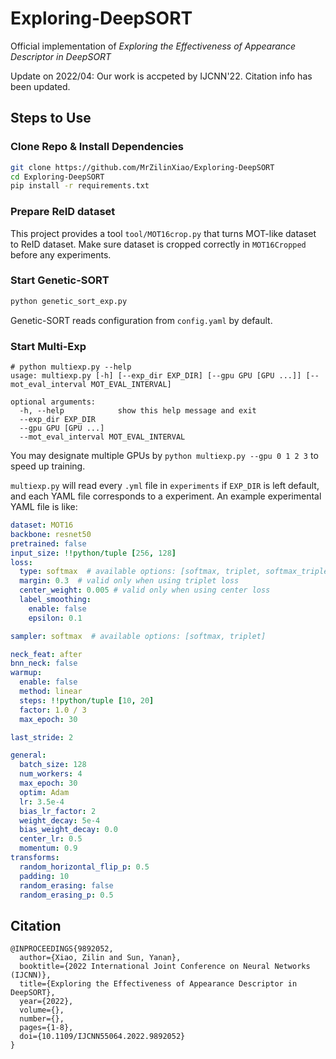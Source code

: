 # Exploring-DeepSORT

Official implementation of *Exploring the Effectiveness of Appearance Descriptor in DeepSORT*

Update on 2022/04: Our work is accpeted by IJCNN'22. Citation info has been updated.

## Steps to Use

### Clone Repo & Install Dependencies

```bash
git clone https://github.com/MrZilinXiao/Exploring-DeepSORT
cd Exploring-DeepSORT
pip install -r requirements.txt
```

### Prepare ReID dataset

This project provides a tool `tool/MOT16crop.py` that turns MOT-like dataset to ReID dataset. Make sure dataset is cropped correctly in `MOT16Cropped` before any experiments.

### Start Genetic-SORT

```bash
python genetic_sort_exp.py
```

Genetic-SORT reads configuration from `config.yaml` by default.

### Start Multi-Exp

```
# python multiexp.py --help
usage: multiexp.py [-h] [--exp_dir EXP_DIR] [--gpu GPU [GPU ...]] [--mot_eval_interval MOT_EVAL_INTERVAL]

optional arguments:
  -h, --help            show this help message and exit
  --exp_dir EXP_DIR
  --gpu GPU [GPU ...]
  --mot_eval_interval MOT_EVAL_INTERVAL
```

You may designate multiple GPUs by `python multiexp.py --gpu 0 1 2 3` to speed up training.

`multiexp.py` will read every `.yml` file in `experiments` if `EXP_DIR` is left default, and each YAML file corresponds to a experiment. An example experimental YAML file is like:

```yaml
dataset: MOT16
backbone: resnet50
pretrained: false
input_size: !!python/tuple [256, 128]
loss:
  type: softmax  # available options: [softmax, triplet, softmax_triplet, softmax_center, softmax_triplet_center]
  margin: 0.3  # valid only when using triplet loss
  center_weight: 0.005 # valid only when using center loss
  label_smoothing:
    enable: false
    epsilon: 0.1

sampler: softmax  # available options: [softmax, triplet]

neck_feat: after
bnn_neck: false
warmup:
  enable: false
  method: linear
  steps: !!python/tuple [10, 20]
  factor: 1.0 / 3
  max_epoch: 30

last_stride: 2

general:
  batch_size: 128
  num_workers: 4
  max_epoch: 30
  optim: Adam
  lr: 3.5e-4
  bias_lr_factor: 2
  weight_decay: 5e-4
  bias_weight_decay: 0.0
  center_lr: 0.5
  momentum: 0.9
transforms:
  random_horizontal_flip_p: 0.5
  padding: 10
  random_erasing: false
  random_erasing_p: 0.5

```



## Citation

```
@INPROCEEDINGS{9892052,
  author={Xiao, Zilin and Sun, Yanan},
  booktitle={2022 International Joint Conference on Neural Networks (IJCNN)}, 
  title={Exploring the Effectiveness of Appearance Descriptor in DeepSORT}, 
  year={2022},
  volume={},
  number={},
  pages={1-8},
  doi={10.1109/IJCNN55064.2022.9892052}
}
```



